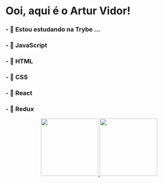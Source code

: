 <h1>Ooi, aqui é o Artur Vidor!</h1>

<h3>- 🌱 Estou estudando na Trybe ...</h3>
<h3>- 🌱 JavaScript</h3>
<h3>- 🌱 HTML</h3>
<h3>- 🌱 CSS</h3>
<h3>- 🌱 React</h3>
<h3>- 🌱 Redux</h3>

<div align="center">
  <a href="https://github.com/vidorartur">
  <img height="155em" src="https://github-readme-stats.vercel.app/api?username=vidorartur&theme=dark&show_icons=true"/>
  <img height="155em" src="https://github-readme-stats.vercel.app/api/top-langs/?username=vidorartur&layout=compact&langs_count=7&theme=dark"/>
</div>
